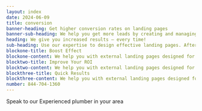 ```yaml
---
layout: index
date: 2024-06-09
title: conversion
banner-heading: Get higher conversion rates on landing pages
banner-sub-heading: We help you get more leads by creating and managing high performing landing pages.
heading: We give you increased results – every time!
sub-heading: Use our expertise to design effective landing pages. After we design and make your page, we help you optimize through AB testing in order to make it perform to it’s max potential. 
blockone-title: Boost Effect
blockone-content: We help you with external landing pages designed for one specific goal. You’ll get higher conversion rates and more business in return esigned for one specific
blocktwo-title: Improve Your ROI
blocktwo-content: We help you with external landing pages designed for one specific goal. You’ll get higher conversion rates and more business in return perform to it’s max
blockthree-title: Quick Results
blockthree-content: We help you with external landing pages designed for one specific goal. You’ll get higher conversion rates and more business in return perform
number: 844-704-1360
---
```


Speak to our Experienced plumber in your area